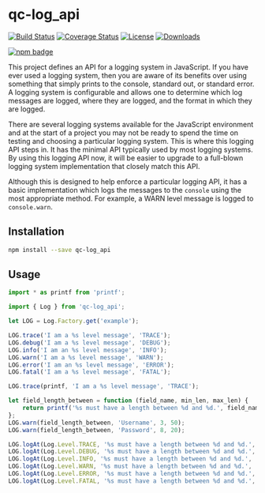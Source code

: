 # qc-log_api

[![Build Status][travis-svg]][travis-url]
[![Coverage Status][coverage-image]][coverage-url]
[![License][license-image]][license-url]
[![Downloads][downloads-image]][downloads-url]

[![npm badge][npm-badge-png]][package-url]

This project defines an API for a logging system in JavaScript.  If you have
ever used a logging system, then you are aware of its benefits over using
something that simply prints to the console, standard out, or standard error.
A logging system is configurable and allows one to determine which log
messages are logged, where they are logged, and the format in which they are
logged.

There are several logging systems available for the JavaScript environment and
at the start of a project you may not be ready to spend the time on testing
and choosing a particular logging system.  This is where this logging API
steps in.  It has the minimal API typically used by most logging systems.  By
using this logging API now, it will be easier to upgrade to a full-blown
logging system implementation that closely match this API.

Although this is designed to help enforce a particular logging API, it has a
basic implementation which logs the messages to the `console` using the most
appropriate method.  For example, a WARN level message is logged to
`console.warn`.


## Installation

```sh
npm install --save qc-log_api
```


## Usage

```js
import * as printf from 'printf';

import { Log } from 'qc-log_api';

let LOG = Log.Factory.get('example');

LOG.trace('I am a %s level message', 'TRACE');
LOG.debug('I am a %s level message', 'DEBUG');
LOG.info('I am an %s level message', 'INFO');
LOG.warn('I am a %s level message', 'WARN');
LOG.error('I am an %s level message', 'ERROR');
LOG.fatal('I am a %s level message', 'FATAL');

LOG.trace(printf, 'I am a %s level message', 'TRACE');

let field_length_between = function (field_name, min_len, max_len) {
    return printf('%s must have a length between %d and %d.', field_name, min_len, max_len);
};
LOG.warn(field_length_between, 'Username', 3, 50);
LOG.warn(field_length_between, 'Password', 8, 20);

LOG.logAt(Log.Level.TRACE, '%s must have a length between %d and %d.', 'Password', 8, 20);
LOG.logAt(Log.Level.DEBUG, '%s must have a length between %d and %d.', 'Password', 8, 20);
LOG.logAt(Log.Level.INFO, '%s must have a length between %d and %d.', 'Password', 8, 20);
LOG.logAt(Log.Level.WARN, '%s must have a length between %d and %d.', 'Password', 8, 20);
LOG.logAt(Log.Level.ERROR, '%s must have a length between %d and %d.', 'Password', 8, 20);
LOG.logAt(Log.Level.FATAL, '%s must have a length between %d and %d.', 'Password', 8, 20);
```


[coverage-image]: https://coveralls.io/repos/github/hypersoftllc/qc-log_api/badge.svg?branch=master
[coverage-url]: https://coveralls.io/github/hypersoftllc/qc-log_api?branch=master
[downloads-image]: http://img.shields.io/npm/dm/qc-log_api.svg
[downloads-url]: http://npm-stat.com/charts.html?package=qc-log_api
[license-image]: http://img.shields.io/npm/l/qc-log_api.svg
[license-url]: LICENSE
[package-url]: https://npmjs.org/package/qc-log_api
[npm-badge-png]: https://nodei.co/npm/qc-log_api.png?downloads=true&stars=true
[travis-svg]: https://travis-ci.org/hypersoftllc/qc-log_api.svg?branch=master
[travis-url]: https://travis-ci.org/hypersoftllc/qc-log_api

